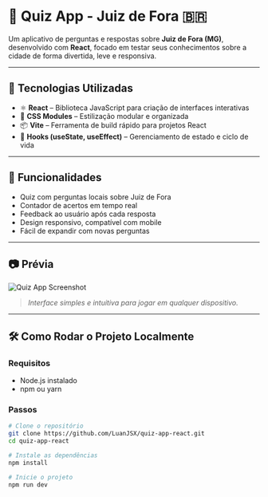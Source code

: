 # 🧠 Quiz App - Juiz de Fora 🇧🇷

Um aplicativo de perguntas e respostas sobre **Juiz de Fora (MG)**, desenvolvido com **React**, focado em testar seus conhecimentos sobre a cidade de forma divertida, leve e responsiva.

---

## 🚀 Tecnologias Utilizadas

- ⚛️ **React** – Biblioteca JavaScript para criação de interfaces interativas  
- 💅 **CSS Modules** – Estilização modular e organizada  
- 📦 **Vite** – Ferramenta de build rápido para projetos React  
- 🔁 **Hooks (useState, useEffect)** – Gerenciamento de estado e ciclo de vida

---

## 🎯 Funcionalidades

- Quiz com perguntas locais sobre Juiz de Fora  
- Contador de acertos em tempo real  
- Feedback ao usuário após cada resposta  
- Design responsivo, compatível com mobile  
- Fácil de expandir com novas perguntas

---

## 📷 Prévia

![Quiz App Screenshot](./screenshot.png)  
> *Interface simples e intuitiva para jogar em qualquer dispositivo.*

---

## 🛠️ Como Rodar o Projeto Localmente

### Requisitos
- Node.js instalado  
- npm ou yarn

### Passos

```bash
# Clone o repositório
git clone https://github.com/LuanJSX/quiz-app-react.git
cd quiz-app-react

# Instale as dependências
npm install

# Inicie o projeto
npm run dev
